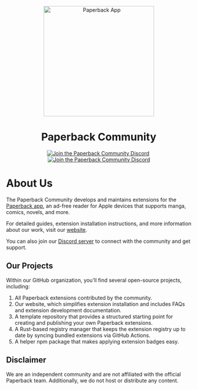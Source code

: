 <div align="center">
	<img src="../assets/iPhone.avif" alt="Paperback App" height="300px">
	<h1>Paperback Community</h1>
	<a href="https://paperback-community.github.io/"><img src="https://img.shields.io/badge/Website-e72323" alt="Join the Paperback Community Discord"></a>&nbsp;<a href="https://discord.gg/paperback-community"><img src="https://img.shields.io/discord/965890377896845352.svg?label=Discord&labelColor=7289da&color=2c2f33&style=flat" alt="Join the Paperback Community Discord"></a>
</div>

# About Us

The Paperback Community develops and maintains extensions for the [Paperback app](https://paperback.moe), an ad-free reader for Apple devices that supports manga, comics, novels, and more.

For detailed guides, extension installation instructions, and more information about our work, visit our [website](https://paperback-community.github.io/).

You can also join our [Discord server](https://discord.gg/paperback-community) to connect with the community and get support.

## Our Projects

Within our GitHub organization, you'll find several open-source projects, including:

1. All Paperback extensions contributed by the community.
2. Our website, which simplifies extension installation and includes FAQs and extension development documentation.
3. A template repository that provides a structured starting point for creating and publishing your own Paperback extensions.
4. A Rust-based registry manager that keeps the extension registry up to date by syncing bundled extensions via GitHub Actions.
5. A helper npm package that makes applying extension badges easy.

## Disclaimer

We are an independent community and are not affiliated with the official Paperback team. Additionally, we do not host or distribute any content.
